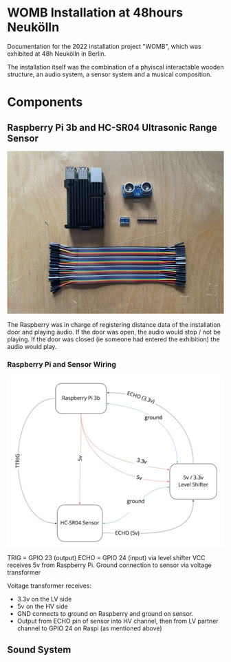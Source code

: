 # WOMB Installation at 48hours Neukölln 
Documentation for the 2022 installation project "WOMB", which was exhibited at 48h Neukölln in Berlin. 

The installation itself was the combination of a phyiscal interactable wooden structure, an audio system, a sensor system and a musical composition. 

# Components

## Raspberry Pi 3b and HC-SR04 Ultrasonic Range Sensor

![raspberry and sensor components](./img/raspi-setup-parts.png)     

The Raspberry was in charge of registering distance data of the installation door and playing audio. If the door was open, the audio would stop / not be playing. If the door was closed (ie someone had entered the exhibition) the audio would play.

### Raspberry Pi and Sensor Wiring

![raspi and sensor diagram](./img/raspi-sensor-diagram.jpg)     

TRIG = GPIO 23 (output)
ECHO = GPIO 24 (input) via level shifter
VCC receives 5v from Raspberry Pi.
Ground connection to sensor via voltage transformer

Voltage transformer receives: 
- 3.3v on the LV side 
- 5v on the HV side
- GND connects to ground on Raspberry and ground on sensor. 
- Output from ECHO pin of sensor into HV channel, then from LV partner channel to GPIO 24 on Raspi (as mentioned above)

## Sound System